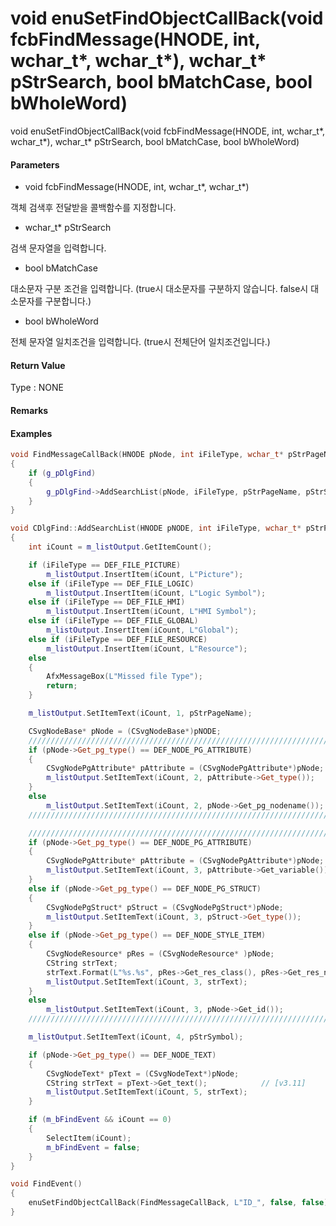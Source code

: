 # void enuSetFindObjectCallBack\(void fcbFindMessage\(HNODE, int, wchar\_t\*, wchar\_t\*\), wchar\_t\* pStrSearch, bool bMatchCase, bool bWholeWord\)

void enuSetFindObjectCallBack\(void fcbFindMessage\(HNODE, int, wchar\_t\*, wchar\_t\*\), wchar\_t\* pStrSearch, bool bMatchCase, bool bWholeWord\)

#### Parameters

* void fcbFindMessage\(HNODE, int, wchar\_t\*, wchar\_t\*\)

객체 검색후 전달받을 콜백함수를 지정합니다.

* wchar\_t\* pStrSearch

검색 문자열을 입력합니다.

* bool bMatchCase

대소문자 구분 조건을 입력합니다. \(true시 대소문자를 구분하지 않습니다. false시 대소문자를 구분합니다.\)

* bool bWholeWord

전체 문자열 일치조건을 입력합니다. \(true시 전체단어 일치조건입니다.\)

#### Return Value

Type : NONE

#### Remarks

#### Examples

```cpp
void FindMessageCallBack(HNODE pNode, int iFileType, wchar_t* pStrPageName, wchar_t* pStrSymbol)
{
    if (g_pDlgFind)
    {
        g_pDlgFind->AddSearchList(pNode, iFileType, pStrPageName, pStrSymbol);
    }
}

void CDlgFind::AddSearchList(HNODE pNODE, int iFileType, wchar_t* pStrPageName, wchar_t* pStrSymbol)
{
    int iCount = m_listOutput.GetItemCount();

    if (iFileType == DEF_FILE_PICTURE)
        m_listOutput.InsertItem(iCount, L"Picture");
    else if (iFileType == DEF_FILE_LOGIC)
        m_listOutput.InsertItem(iCount, L"Logic Symbol");
    else if (iFileType == DEF_FILE_HMI)
        m_listOutput.InsertItem(iCount, L"HMI Symbol");
    else if (iFileType == DEF_FILE_GLOBAL)
        m_listOutput.InsertItem(iCount, L"Global");
    else if (iFileType == DEF_FILE_RESOURCE)
        m_listOutput.InsertItem(iCount, L"Resource");
    else
    {
        AfxMessageBox(L"Missed file Type");
        return;
    }

    m_listOutput.SetItemText(iCount, 1, pStrPageName);

    CSvgNodeBase* pNode = (CSvgNodeBase*)pNODE;
    ///////////////////////////////////////////////////////////////////////////////////////
    if (pNode->Get_pg_type() == DEF_NODE_PG_ATTRIBUTE)
    {
        CSvgNodePgAttribute* pAttribute = (CSvgNodePgAttribute*)pNode;
        m_listOutput.SetItemText(iCount, 2, pAttribute->Get_type());
    }
    else
        m_listOutput.SetItemText(iCount, 2, pNode->Get_pg_nodename());
    ///////////////////////////////////////////////////////////////////////////////////////

    ///////////////////////////////////////////////////////////////////////////////////////
    if (pNode->Get_pg_type() == DEF_NODE_PG_ATTRIBUTE)
    {
        CSvgNodePgAttribute* pAttribute = (CSvgNodePgAttribute*)pNode;
        m_listOutput.SetItemText(iCount, 3, pAttribute->Get_variable());
    }
    else if (pNode->Get_pg_type() == DEF_NODE_PG_STRUCT)
    {
        CSvgNodePgStruct* pStruct = (CSvgNodePgStruct*)pNode;
        m_listOutput.SetItemText(iCount, 3, pStruct->Get_type());
    }
    else if (pNode->Get_pg_type() == DEF_NODE_STYLE_ITEM)
    {
        CSvgNodeResource* pRes = (CSvgNodeResource* )pNode;
        CString strText;
        strText.Format(L"%s.%s", pRes->Get_res_class(), pRes->Get_res_name());
        m_listOutput.SetItemText(iCount, 3, strText);
    }
    else
        m_listOutput.SetItemText(iCount, 3, pNode->Get_id());
    ///////////////////////////////////////////////////////////////////////////////////////

    m_listOutput.SetItemText(iCount, 4, pStrSymbol);

    if (pNode->Get_pg_type() == DEF_NODE_TEXT)
    {
        CSvgNodeText* pText = (CSvgNodeText*)pNode;
        CString strText = pText->Get_text();            // [v3.11]
        m_listOutput.SetItemText(iCount, 5, strText);            
    }        

    if (m_bFindEvent && iCount == 0)
    {
        SelectItem(iCount);
        m_bFindEvent = false;
    }
}

void FindEvent()
{
    enuSetFindObjectCallBack(FindMessageCallBack, L"ID_", false, false);
}
```



